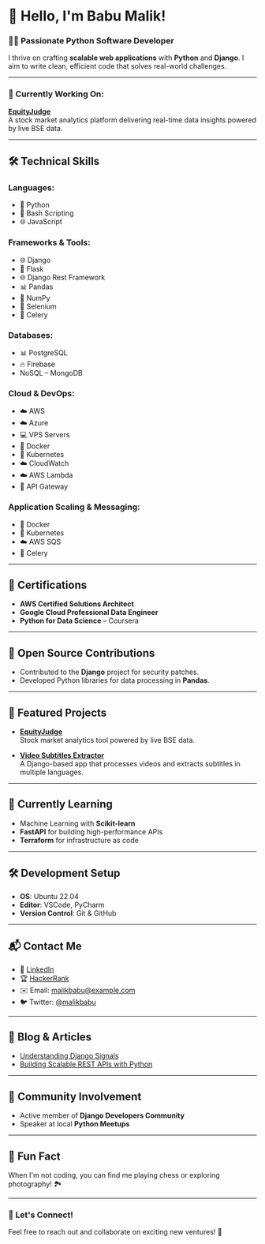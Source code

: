 # 👋 Hello, I'm **Babu Malik**!

### 🧑‍💻 Passionate Python Software Developer
I thrive on crafting **scalable web applications** with **Python** and **Django**. I aim to write clean, efficient code that solves real-world challenges.

---

### 🚀 Currently Working On:
**[EquityJudge](https://www.equityjudge.com/)**  
A stock market analytics platform delivering real-time data insights powered by live BSE data.

---

## 🛠️ Technical Skills

### **Languages:**  
- 🐍 Python  
- 🐚 Bash Scripting  
- 🌐 JavaScript  

### **Frameworks & Tools:**  
- 🌐 Django  
- 🍃 Flask  
- 🌐 Django Rest Framework  
- 📊 Pandas  
- 🔢 NumPy  
- 🤖 Selenium  
- 🔧 Celery  

### **Databases:**  
- 📊 PostgreSQL  
- 🔥 Firebase  
- NoSQL – MongoDB  

### **Cloud & DevOps:**  
- ☁️ AWS  
- ☁️ Azure  
- 💻 VPS Servers  
- 🐳 Docker  
- 🚢 Kubernetes  
- ☁️ CloudWatch  
- ☁️ AWS Lambda  
- 🚪 API Gateway  

### **Application Scaling & Messaging:**  
- 🐳 Docker  
- 🚢 Kubernetes  
- ☁️ AWS SQS  
- 🌿 Celery  

---

## 🏅 Certifications
- **AWS Certified Solutions Architect**
- **Google Cloud Professional Data Engineer**
- **Python for Data Science** – Coursera

---

## 🤝 Open Source Contributions
- Contributed to the **Django** project for security patches.
- Developed Python libraries for data processing in **Pandas**.

---

## 🚀 Featured Projects
- **[EquityJudge](https://www.equityjudge.com/)**  
  Stock market analytics tool powered by live BSE data.
  
- **[Video Subtitles Extractor](https://github.com/malikbabupydev01/video-subtitles-extractor)**  
  A Django-based app that processes videos and extracts subtitles in multiple languages.

---

## 🌱 Currently Learning
- Machine Learning with **Scikit-learn**
- **FastAPI** for building high-performance APIs
- **Terraform** for infrastructure as code

---

## 🛠️ Development Setup
- **OS**: Ubuntu 22.04
- **Editor**: VSCode, PyCharm
- **Version Control**: Git & GitHub

---

## 📬 Contact Me
- 💼 [LinkedIn](https://www.linkedin.com/in/malik-babu-b52579217/)  
- 🏆 [HackerRank](https://www.hackerrank.com/profile/malikbabupydev01)  
- ✉️ Email: malikbabu@example.com  
- 🐦 Twitter: [@malikbabu](https://twitter.com/malikbabu)

---

## 📝 Blog & Articles
- [Understanding Django Signals](https://exampleblog.com/django-signals)
- [Building Scalable REST APIs with Python](https://exampleblog.com/rest-api-python)

---

## 👥 Community Involvement
- Active member of **Django Developers Community**
- Speaker at local **Python Meetups**

---

## 🎯 Fun Fact
When I'm not coding, you can find me playing chess or exploring photography! 🏞️

---

### 💬 Let's Connect!
Feel free to reach out and collaborate on exciting new ventures! 🚀

